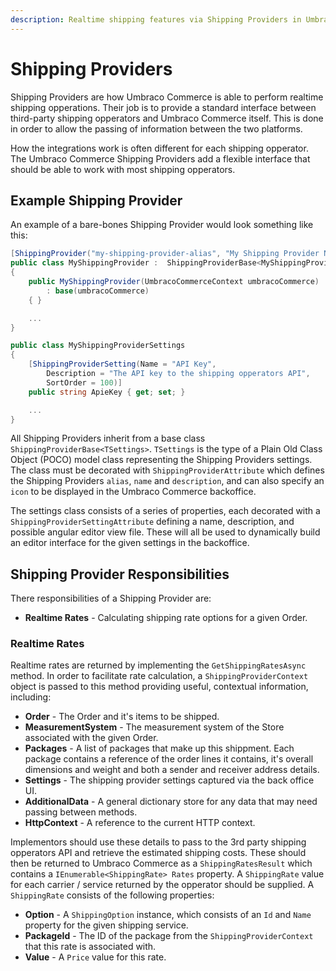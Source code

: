 ```yaml
---
description: Realtime shipping features via Shipping Providers in Umbraco Commerce.
---
```


# Shipping Providers

Shipping Providers are how Umbraco Commerce is able to perform realtime shipping opperations. Their job is to provide a standard interface between third-party shipping opperators and Umbraco Commerce itself. This is done in order to allow the passing of information between the two platforms.

How the integrations work is often different for each shipping opperator. The Umbraco Commerce Shipping Providers add a flexible interface that should be able to work with most shipping opperators.

## Example Shipping Provider

An example of a bare-bones Shipping Provider would look something like this:

```csharp
[ShippingProvider("my-shipping-provider-alias", "My Shipping Provider Name", "My Shipping Provider Description")]
public class MyShippingProvider :  ShippingProviderBase<MyShippingProviderSettings>
{
    public MyShippingProvider(UmbracoCommerceContext umbracoCommerce)
        : base(umbracoCommerce)
    { }

    ...
}

public class MyShippingProviderSettings
{
    [ShippingProviderSetting(Name = "API Key", 
        Description = "The API key to the shipping opperators API",
        SortOrder = 100)]
    public string ApieKey { get; set; }

    ...
}

```

All Shipping Providers inherit from a base class `ShippingProviderBase<TSettings>`. `TSettings` is the type of a Plain Old Class Object (POCO) model class representing the Shipping Providers settings. The class must be decorated with `ShippingProviderAttribute` which defines the Shipping Providers `alias`, `name` and `description`, and can also specify an `icon` to be displayed in the Umbraco Commerce backoffice.

The settings class consists of a series of properties, each decorated with a `ShippingProviderSettingAttribute` defining a name, description, and possible angular editor view file. These will all be used to dynamically build an editor interface for the given settings in the backoffice.

## Shipping Provider Responsibilities

There responsibilities of a Shipping Provider are:

* **Realtime Rates** - Calculating shipping rate options for a given Order.

### Realtime Rates

Realtime rates are returned by implementing the `GetShippingRatesAsync` method. In order to facilitate rate calculation, a `ShippingProviderContext` object is passed to this method providing useful, contextual information, including:

* **Order** - The Order and it's items to be shipped.
* **MeasurementSystem** - The measurement system of the Store associated with the given Order.
* **Packages** - A list of packages that make up this shippment. Each package contains a reference of the order lines it contains, it's overall dimensions and weight and both a sender and receiver address details.
* **Settings** - The shipping provider settings captured via the back office UI.
* **AdditionalData** - A general dictionary store for any data that may need passing between methods.
* **HttpContext** - A reference to the current HTTP context.

Implementors should use these details to pass to the 3rd party shipping opperators API and retrieve the estimated shipping costs. These should then be returned to Umbraco Commerce as a `ShippingRatesResult` which contains a `IEnumerable<ShippingRate> Rates` property. A `ShippingRate` value for each carrier / service returned by the opperator should be supplied. A `ShippingRate` consists of the following properties:

* **Option** - A `ShippingOption` instance, which consists of an `Id` and `Name` property for the given shipping service.
* **PackageId** - The ID of the package from the `ShippingProviderContext` that this rate is associated with.
* **Value** - A `Price` value for this rate.

